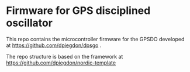 
Firmware for GPS disciplined oscillator
=======================================

This repo contains the microcontroller firmware for the GPSDO
developed at https://github.com/dpiegdon/dpsgo .

The repo structure is based on the framework at
https://github.com/dpiegdon/nordic-template

